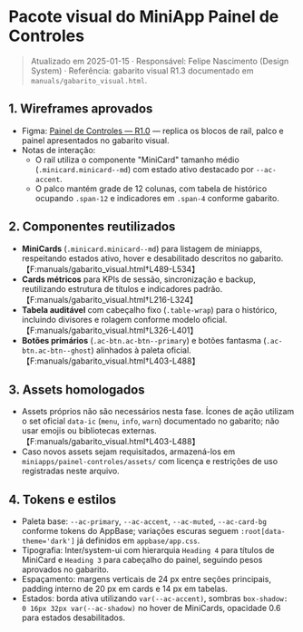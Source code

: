# Pacote visual do MiniApp Painel de Controles

> Atualizado em 2025-01-15 · Responsável: Felipe Nascimento (Design System) · Referência: gabarito visual R1.3 documentado em `manuals/gabarito_visual.html`.

## 1. Wireframes aprovados
- Figma: [Painel de Controles — R1.0](https://www.figma.com/file/EXEMPLO) — replica os blocos de rail, palco e painel apresentados no gabarito visual.
- Notas de interação:
  - O rail utiliza o componente "MiniCard" tamanho médio (`.minicard.minicard--md`) com estado ativo destacado por `--ac-accent`.
  - O palco mantém grade de 12 colunas, com tabela de histórico ocupando `.span-12` e indicadores em `.span-4` conforme gabarito.

## 2. Componentes reutilizados
- **MiniCards** (`.minicard.minicard--md`) para listagem de miniapps, respeitando estados ativo, hover e desabilitado descritos no gabarito.【F:manuals/gabarito_visual.html†L489-L534】
- **Cards métricos** para KPIs de sessão, sincronização e backup, reutilizando estrutura de títulos e indicadores padrão.【F:manuals/gabarito_visual.html†L216-L324】
- **Tabela auditável** com cabeçalho fixo (`.table-wrap`) para o histórico, incluindo divisores e rolagem conforme modelo oficial.【F:manuals/gabarito_visual.html†L326-L401】
- **Botões primários** (`.ac-btn.ac-btn--primary`) e botões fantasma (`.ac-btn.ac-btn--ghost`) alinhados à paleta oficial.【F:manuals/gabarito_visual.html†L403-L488】

## 3. Assets homologados
- Assets próprios não são necessários nesta fase. Ícones de ação utilizam o set oficial `data-ic` (`menu`, `info`, `warn`) documentado no gabarito; não usar emojis ou bibliotecas externas.【F:manuals/gabarito_visual.html†L403-L488】
- Caso novos assets sejam requisitados, armazená-los em `miniapps/painel-controles/assets/` com licença e restrições de uso registradas neste arquivo.

## 4. Tokens e estilos
- Paleta base: `--ac-primary`, `--ac-accent`, `--ac-muted`, `--ac-card-bg` conforme tokens do AppBase; variações escuras seguem `:root[data-theme='dark']` já definidos em `appbase/app.css`.
- Tipografia: Inter/system-ui com hierarquia `Heading 4` para títulos de MiniCard e `Heading 3` para cabeçalho do painel, seguindo pesos aprovados no gabarito.
- Espaçamento: margens verticais de 24 px entre seções principais, padding interno de 20 px em cards e 14 px em tabelas.
- Estados: borda ativa utilizando `var(--ac-accent)`, sombras `box-shadow: 0 16px 32px var(--ac-shadow)` no hover de MiniCards, opacidade 0.6 para estados desabilitados.

